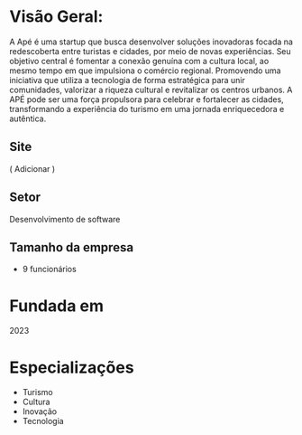 # Visão Geral:

A Apé é uma startup que busca desenvolver soluções inovadoras focada na redescoberta entre turistas e cidades, por meio de novas experiências. Seu objetivo central é fomentar a conexão genuína com a cultura local, ao mesmo tempo em que impulsiona o comércio regional. Promovendo uma iniciativa que utiliza a tecnologia de forma estratégica para unir comunidades, valorizar a riqueza cultural e revitalizar os centros urbanos. A APÉ pode ser uma força propulsora para celebrar e fortalecer as cidades, transformando a experiência do turismo em uma jornada enriquecedora e autêntica.

## Site 
( Adicionar )

## Setor
Desenvolvimento de software

## Tamanho da empresa
* 9 funcionários


# Fundada em
2023

# Especializações
* Turismo 
* Cultura 
* Inovação 
* Tecnologia
